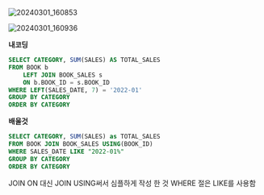 ![20240301_160853](https://github.com/junhosong0/MySQL/assets/117610783/c0c06906-01ae-46b9-bd04-08e6ab4abfb6)

![20240301_160936](https://github.com/junhosong0/MySQL/assets/117610783/42791534-c1f1-495b-94a9-0495d72390d4)


**내코딩**
```sql
SELECT CATEGORY, SUM(SALES) AS TOTAL_SALES
FROM BOOK b
    LEFT JOIN BOOK_SALES s
    ON b.BOOK_ID = s.BOOK_ID
WHERE LEFT(SALES_DATE, 7) = '2022-01'
GROUP BY CATEGORY
ORDER BY CATEGORY
```


**배울것**
```sql
SELECT CATEGORY, SUM(SALES) as TOTAL_SALES
FROM BOOK JOIN BOOK_SALES USING(BOOK_ID)
WHERE SALES_DATE LIKE "2022-01%"
GROUP BY CATEGORY
ORDER BY CATEGORY
```
JOIN ON 대신 JOIN USING써서 심플하게 작성 한 것
WHERE 절은 LIKE를 사용함

